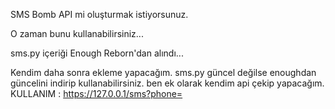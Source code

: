SMS Bomb API mi oluşturmak istiyorsunuz.

O zaman bunu kullanabilirsiniz...

sms.py içeriği Enough Reborn'dan alındı...

Kendim daha sonra ekleme yapacağım.
sms.py güncel değilse enoughdan güncelini indirip kullanabilirsiniz.
ben ek olarak kendim api çekip yapacağım.
KULLANIM :
https://127.0.0.1/sms?phone=
